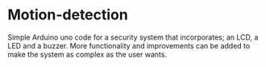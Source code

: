 # Motion-detection
Simple Arduino uno code for a security system that incorporates; an LCD, a LED and a buzzer. More functionality and improvements can be added to make the system as complex as the user wants.
